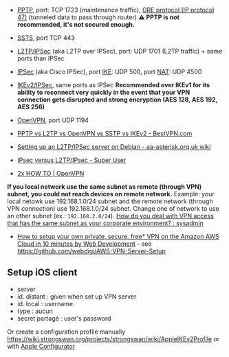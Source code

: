 - [PPTP](https://en.wikipedia.org/wiki/Point-to-Point_Tunneling_Protocol), port: TCP 1723 (maintenance traffic), [GRE protocol (IP protocol 47)](https://en.wikipedia.org/wiki/Generic_Routing_Encapsulation) (tunneled data to pass through router) **⚠️ PPTP is not recommended, it's not secured enough.**
- [SSTS](https://en.wikipedia.org/wiki/Secure_Socket_Tunneling_Protocol), port TCP 443
- [L2TP/IPSec](https://en.wikipedia.org/wiki/Layer_2_Tunneling_Protocol#L2TP.2FIPsec) (aka L2TP over IPSec), port: UDP 1701 (L2TP traffic) + same ports than IPSec
- [IPSec](https://en.wikipedia.org/wiki/IPsec) (aka Cisco IPSec), port [IKE](https://en.wikipedia.org/wiki/Internet_Key_Exchange): UDP 500, port [NAT](https://en.wikipedia.org/wiki/Network_address_translation): UDP 4500
- [IKEv2/IPSec](https://en.wikipedia.org/wiki/Internet_Key_Exchange#Improvements_with_IKEv2), same ports as IPSec **Recommended over IKEv1 for its ability to reconnect very quickly in the event that your VPN connection gets disrupted and strong encryption (AES 128, AES 192, AES 256)**
- [OpenVPN](https://en.wikipedia.org/wiki/OpenVPN), port UDP 1194

- [PPTP vs L2TP vs OpenVPN vs SSTP vs IKEv2 - BestVPN.com](https://www.bestvpn.com/blog/4147/pptp-vs-l2tp-vs-openvpn-vs-sstp-vs-ikev2/)
- [Setting up an L2TP/IPSec server on Debian - aa-asterisk.org.uk wiki](https://www.aa-asterisk.org.uk/Setting_up_an_L2TP/IPSec_server_on_Debian)
- [IPsec versus L2TP/IPsec - Super User](https://superuser.com/questions/378252/ipsec-versus-l2tp-ipsec)
- [2x HOW TO | OpenVPN](https://openvpn.net/community-resources/how-to/)

**If you local network use the same subnet as remote (through VPN) subnet, you could not reach devices on remote network.** Example: your local netowk use 192.168.1.0/24 subnet and the remote network (through VPN connection) use 192.168.1.0/24 subnet. Change one of network to use an other subnet (ex.: `192.168.2.0/24`). [How do you deal with VPN access that has the same subnet as your corporate environment? : sysadmin](https://www.reddit.com/r/sysadmin/comments/437y5p/how_do_you_deal_with_vpn_access_that_has_the_same/)

- [How to setup your own private, secure, free* VPN on the Amazon AWS Cloud in 10 minutes by Web Development](https://www.webdigi.co.uk/blog/2015/how-to-setup-your-own-private-secure-free-vpn-on-the-amazon-aws-cloud-in-10-minutes/) - see https://github.com/webdigi/AWS-VPN-Server-Setup

## Setup iOS client

- server
- id. distant : given when set up VPN server
- id. local : username
- type : aucun
- secret partagé : user's password

Or create a configuration profile manually https://wiki.strongswan.org/projects/strongswan/wiki/AppleIKEv2Profile or with [Apple Configurator](https://www.apple.com/support/iphone/business/)